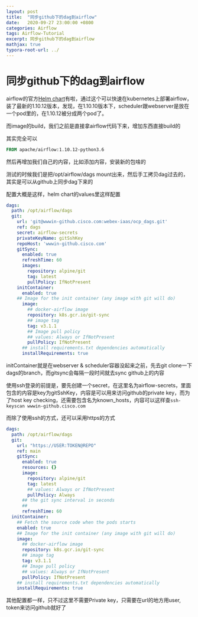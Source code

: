 ```yaml
---
layout: post
title:  "同步github下的dag到airflow"
date:   2020-09-27 23:00:00 +0800
categories: Airflow
tags: Airflow-Tutorial
excerpt: 同步github下的dag到airflow
mathjax: true
typora-root-url: ../
---
```


# 同步github下的dag到airflow

airflow的官方[Helm chart](https://github.com/helm/charts/blob/master/stable/airflow)有啦，通过这个可以快速在kubernetes上部署airflow，装了最新的1.10.12版本，发现，在1.10.10版本下，scheduler跟webserver是放在一个pod里的，在1.10.12被分成两个pod了。

而image的build，我们之前是直接拿airflow代码下来，增加东西直接build的

其实完全可以

```dockerfile
FROM apache/airflow:1.10.12-python3.6
```

然后再增加我们自己的内容，比如添加内容，安装新的包啥的

测试的时候我们是把/opt/airflow/dags mount出来，然后手工拷贝dag过去的，其实是可以从github上同步dag下来的

配置大概是这样，helm chart的values里这样配置

```yaml
dags:
  path: /opt/airflow/dags
  git:
    url: 'git@wwwin-github.cisco.com:webex-iaas/ocp_dags.git'
    ref: dags
    secret: airflow-secrets
    privateKeyName: gitSshKey
    repoHost: 'wwwin-github.cisco.com'
    gitSync:
      enabled: true
      refreshTime: 60
      images:
        repository: alpine/git
        tag: latest
        pullPolicy: IfNotPresent
    initContainer:
      enabled: true
    ## Image for the init container (any image with git will do)
      image:
        ## docker-airflow image
        repository: k8s.gcr.io/git-sync
        ## image tag
        tag: v3.1.1
        ## Image pull policy
        ## values: Always or IfNotPresent
        pullPolicy: IfNotPresent
      ## install requirements.txt dependencies automatically
      installRequirements: true
```

initContainer就是在webserver & scheduler容器没起来之前，先去git clone一下dags的branch，而gitsync会每隔一段时间就去sync github上的内容

使用ssh登录的前提是，要先创建一个secret，在这里名为airflow-secrets，里面包含的内容是key为gitSshKey，内容是可以用来访问github的private key，而为了host key checking，还需要包含名为known_hosts，内容可以这样查`ssh-keyscan wwwin-github.cisco.com`

而除了使用ssh的方式，还可以采用https的方式

```yaml
dags:
  path: /opt/airflow/dags
  git:
    url: "https://USER:TOKEN@REPO"
    ref: main
    gitSync:
      enabled: true
      resources: {}
      image:
        repository: alpine/git
        tag: latest
        ## values: Always or IfNotPresent
        pullPolicy: Always
      ## the git sync interval in seconds
      ##
      refreshTime: 60
  initContainer:
    ## Fetch the source code when the pods starts
    enabled: true
    ## Image for the init container (any image with git will do)
    image:
      ## docker-airflow image
      repository: k8s.gcr.io/git-sync 
      ## image tag
      tag: v3.1.1
      ## Image pull policy
      ## values: Always or IfNotPresent
      pullPolicy: IfNotPresent
    ## install requirements.txt dependencies automatically
    installRequirements: true
```

其他配置都一样，只不过这里不需要Private key，只需要在url的地方用user, token来访问github就好了

